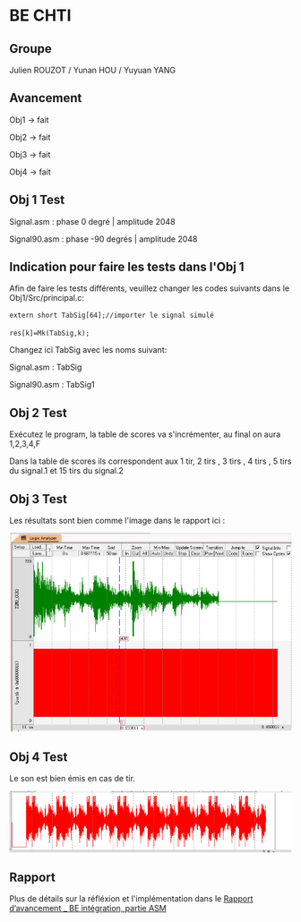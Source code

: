 BE CHTI 
==== 
Groupe
---
Julien ROUZOT /
Yunan HOU /
Yuyuan YANG

Avancement
----
Obj1 -> fait

Obj2 -> fait

Obj3 -> fait

Obj4 -> fait

Obj 1 Test
----


Signal.asm : phase 0 degré | amplitude 2048

Signal90.asm : phase -90 degrés | amplitude 2048

Indication pour faire les tests dans l'Obj 1
----
Afin de faire les tests différents, veuillez changer les codes suivants dans le Obj1/Src/principal.c:

```
extern short TabSig[64];//importer le signal simulé

res[k]=Mk(TabSig,k);
```
Changez ici TabSig avec les noms suivant:

Signal.asm : TabSig

Signal90.asm : TabSig1

Obj 2 Test
----
Exécutez le program, la table de scores va s'incrémenter, au final on aura 1,2,3,4,F 

Dans la table de scores ils correspondent aux 1 tir, 2 tirs , 3 tirs , 4 tirs , 5 tirs du signal.1 et 15 tirs du signal.2 

Obj 3 Test
----
Les résultats sont bien comme l'image dans le rapport ici : 

![image](https://github.com/iattach/BE-CHTI/raw/master/images_readme/obj3.png)

Obj 4 Test
----
Le son est bien émis en cas de tir. 

![image](https://github.com/iattach/BE-CHTI/raw/master/images_readme/son_signal.png)

Rapport
----
Plus de détails sur la réfléxion et l'implémentation dans le [Rapport d’avancement _ BE intégration, partie ASM](https://docs.google.com/document/d/1P1_2JFUTs7jzwzXKNZZaIuAOqxM8Aoy0CBaJVVXSG_U/edit?usp=sharing) 
